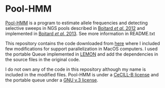 Pool-HMM
========

[Pool-HMM](https://qgsp.jouy.inra.fr/index.php?option=com_content&view=article&id=56&Itemid=63)
is a program to estimate allele frequencies and detecting selective sweeps in NGS pools described 
in [Boitard _et al._ 2012](http://mbe.oxfordjournals.org/content/29/9/2177.long) and implemented 
in [Boitard _et al._ 2013](onlinelibrary.wiley.com/doi/10.1111/1755-0998.12063/abstract). See more information
in README.txt

This repository contains the code downloaded from [here](https://forge-dga.jouy.inra.fr/projects/pool-hmm)
where I included few modifications for support parallelization in MacOS computers. I used the portable
Queue implemented in [LEMON](https://github.com/vterron/lemon/tree/9ca6b4b1212228dbd4f69b88aaf88b12952d7d6f)
and add the dependencies in the source files in the original code.

I do not own any of the code in this repository although my name is included in the modified files.
Pool-HMM is under a [CeCILL-B license](http://www.cecill.info/) and the portable queue under a 
[GNU v.3 license](http://www.gnu.org/licenses/).
